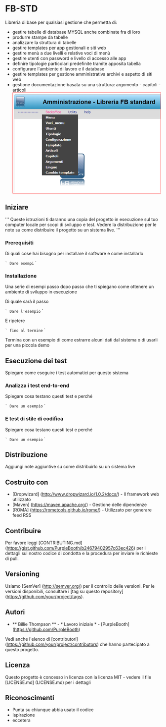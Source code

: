 # FB-STD

Libreria di base per qualsiasi gestione che permetta di:
- gestire tabelle di database MYSQL anche combinate fra di loro
- produrre stampe da tabelle
- analizzare la struttura di tabelle 
- gestire templates per app gestionali e siti web
- gestire menù a due livelli e relative voci di menù
- gestire utenti con password e livello di accesso alle app
- definire tipologie particolari predefinite tramite apposita tabella
- configurare l'ambiente di lavoro e il database
- gestire templates per gestione amministrativa archivi e aspetto di siti web
- gestione documentazione basata su una struttura: argomento - capitoli - articoli
![menu 1][2] 

[2]: tutorial/menu-1.PNG

## Iniziare
'''
Queste istruzioni ti daranno una copia del progetto in esecuzione sul tuo computer locale per scopi di sviluppo e test. Vedere la distribuzione per le note su come distribuire il progetto su un sistema live.
'''
### Prerequisiti

Di quali cose hai bisogno per installare il software e come installarlo

`` `
Dare esempi
`` `

### Installazione

Una serie di esempi passo dopo passo che ti spiegano come ottenere un ambiente di sviluppo in esecuzione

Dì quale sarà il passo

`` `
Dare l'esempio
`` `

E ripetere

`` `
fino al termine
`` `

Termina con un esempio di come estrarre alcuni dati dal sistema o di usarli per una piccola demo

## Esecuzione dei test

Spiegare come eseguire i test automatici per questo sistema

### Analizza i test end-to-end

Spiegare cosa testano questi test e perché

`` `
Dare un esempio
`` `

### E test di stile di codifica

Spiegare cosa testano questi test e perché

`` `
Dare un esempio
`` `

## Distribuzione

Aggiungi note aggiuntive su come distribuirlo su un sistema live

## Costruito con

* [Dropwizard] (http://www.dropwizard.io/1.0.2/docs/) - Il framework web utilizzato
* [Maven] (https://maven.apache.org/) - Gestione delle dipendenze
* [ROMA] (https://rometools.github.io/rome/) - Utilizzato per generare feed RSS

## Contribuire

Per favore leggi [CONTRIBUTING.md] (https://gist.github.com/PurpleBooth/b24679402957c63ec426) per i dettagli sul nostro codice di condotta e la procedura per inviare le richieste di pull.

## Versioning

Usiamo [SemVer] (http://semver.org/) per il controllo delle versioni. Per le versioni disponibili, consultare i [tag su questo repository] (https://github.com/your/project/tags).

## Autori

* ** Billie Thompson ** - * Lavoro iniziale * - [PurpleBooth] (https://github.com/PurpleBooth)

Vedi anche l'elenco di [contributori] (https://github.com/your/project/contributors) che hanno partecipato a questo progetto.

## Licenza

Questo progetto è concesso in licenza con la licenza MIT - vedere il file [LICENSE.md] (LICENSE.md) per i dettagli

## Riconoscimenti

* Punta su chiunque abbia usato il codice
* Ispirazione
* eccetera
